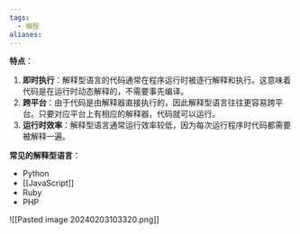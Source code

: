 ```yaml
---
tags:
  - 编程
aliases:
---
```


**特点**：

1. **即时执行**：解释型语言的代码通常在程序运行时被逐行解释和执行。这意味着代码是在运行时动态解释的，不需要事先编译。
2. **跨平台**：由于代码是由解释器直接执行的，因此解释型语言往往更容易跨平台。只要对应平台上有相应的解释器，代码就可以运行。
3. **运行时效率**：解释型语言通常运行效率较低，因为每次运行程序时代码都需要被解释一遍。

**常见的解释型语言**：

- Python
- [[JavaScript]]
- Ruby
- PHP


![[Pasted image 20240203103320.png]]


